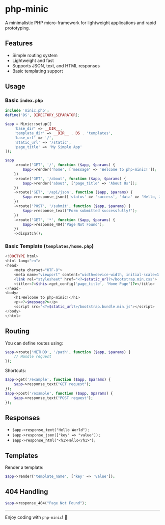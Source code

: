 # php-minic

A minimalistic PHP micro-framework for lightweight applications and rapid prototyping.

## Features
- Simple routing system
- Lightweight and fast
- Supports JSON, text, and HTML responses
- Basic templating support

## Usage
### Basic `index.php`
```php
include 'minic.php';
define('DS', DIRECTORY_SEPARATOR);

$app = Minic::setup([
    'base_dir' => __DIR__,
    'template_dir' => __DIR__ . DS . 'templates',
    'base_url' => '/',
    'static_url' => '/static',
    'page_title' => 'My Simple App'
]);

$app
    ->route('GET', '/', function ($app, $params) {
        $app->render('home', ['message' => 'Welcome to php-minic!']);
    })
    ->route('GET', '/about', function ($app, $params) {
        $app->render('about', ['page_title' => 'About Us']);
    })
    ->route('GET', '/api/json', function ($app, $params) {
        $app->response_json(['status' => 'success', 'data' => 'Hello, JSON!']);
    })
    ->route('POST', '/submit', function ($app, $params) {
        $app->response_text("Form submitted successfully!");
    })
    ->route('GET', '*', function ($app, $params) {
        $app->response_404("Page Not Found");
    })
    ->dispatch();
```

### Basic Template (`templates/home.php`)
```php
<!DOCTYPE html>
<html lang="en">
<head>
    <meta charset="UTF-8">
    <meta name="viewport" content="width=device-width, initial-scale=1.0">
    <link rel="stylesheet" href="<?=$static_url?>/bootstrap.min.css">
    <title><?=$this->get_config('page_title', 'Home Page')?></title>
</head>
<body>
    <h1>Welcome to php-minic!</h1>
    <p><?=$message?></p>
    <script src="<?=$static_url?>/bootstrap.bundle.min.js"></script>
</body>
</html>
```

## Routing
You can define routes using:
```php
$app->route('METHOD', '/path', function ($app, $params) {
    // Handle request
});
```
Shortcuts:
```php
$app->get('/example', function ($app, $params) {
    $app->response_text("GET request");
});
$app->post('/example', function ($app, $params) {
    $app->response_text("POST request");
});
```

## Responses
- `$app->response_text("Hello World");`
- `$app->response_json(["key" => "value"]);`
- `$app->response_html("<h1>Hello</h1>");`

## Templates
Render a template:
```php
$app->render('template_name', ['key' => 'value']);
```

## 404 Handling
```php
$app->response_404("Page Not Found");
```

---
Enjoy coding with `php-minic`! 🚀

